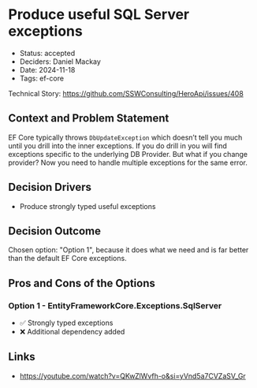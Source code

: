 # Produce useful SQL Server exceptions

- Status: accepted
- Deciders: Daniel Mackay
- Date: 2024-11-18
- Tags: ef-core

Technical Story: https://github.com/SSWConsulting/HeroApi/issues/408

## Context and Problem Statement

EF Core typically throws `DbUpdateException` which doesn’t tell you much until you drill into the inner exceptions.  If you do drill in you will find exceptions specific to the underlying DB Provider.  But what if you change provider?  Now you need to handle multiple exceptions for the same error.

## Decision Drivers

- Produce strongly typed useful exceptions

## Decision Outcome

Chosen option: "Option 1", because it does what we need and is far better than the default EF Core exceptions.

## Pros and Cons of the Options

### Option 1 - EntityFrameworkCore.Exceptions.SqlServer

- ✅ Strongly typed exceptions
- ❌ Additional dependency added

## Links

- https://youtube.com/watch?v=QKwZlWvfh-o&si=yVnd5a7CVZaSV_Gr
